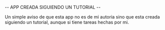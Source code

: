 -- APP CREADA SIGUIENDO UN TUTORIAL --

Un simple aviso de que esta app no es de mi autoria sino que esta creada siguiendo un tutorial,
aunque si tiene tareas hechas por mi.
